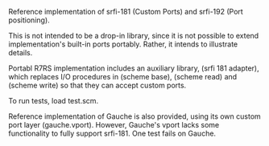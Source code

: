 Reference implementation of srfi-181 (Custom Ports) and 
srfi-192 (Port positioning).

This is not intended to be a drop-in library, since it is not 
possible to extend implementation's built-in ports portably.
Rather, it intends to illustrate details.

Portabl R7RS implementation includes an auxiliary library,
(srfi 181 adapter), which replaces I/O procedures in (scheme base),
(scheme read) and (scheme write) so that they can accept custom ports.

To run tests, load test.scm.

Reference implementation of Gauche is also provided, using its
own custom port layer (gauche.vport).  However, Gauche's vport lacks 
some functionality to fully support srfi-181.  One test fails on Gauche.

